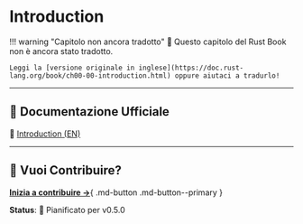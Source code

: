 # Introduction

!!! warning "Capitolo non ancora tradotto"
    📅 Questo capitolo del Rust Book non è ancora stato tradotto.

    Leggi la [versione originale in inglese](https://doc.rust-lang.org/book/ch00-00-introduction.html) oppure aiutaci a tradurlo!

---

## 🔗 Documentazione Ufficiale

📖 [Introduction (EN)](https://doc.rust-lang.org/book/ch00-00-introduction.html)

---

## 🤝 Vuoi Contribuire?

[**Inizia a contribuire →**](../CONTRIBUTING.md){ .md-button .md-button--primary }

**Status**: 📅 Pianificato per v0.5.0
